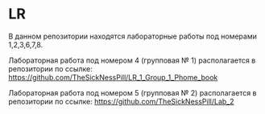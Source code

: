 # LR
В данном репозитории находятся лабораторные работы под номерами 1,2,3,6,7,8.

Лабораторная работа под номером 4 (групповая № 1) располагается в репозитории по ссылке:
	https://github.com/TheSickNessPill/LR_1_Group_1_Phome_book
	
Лабораторная работа под номером 5 (групповая № 2) располагается в репозитории по ссылке:
	https://github.com/TheSickNessPill/Lab_2
	
